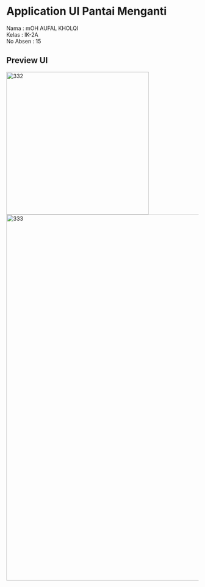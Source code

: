 # Application UI Pantai Menganti

Nama : mOH AUFAL KHOLQI<br>
Kelas : IK-2A <br>
No Absen : 15 <br>

## Preview UI


<img width="373" alt="332" src="https://user-images.githubusercontent.com/46641554/211214101-db2e3b52-5957-40e4-b81a-1e1814c30392.png">
<img width="958" alt="333" src="https://user-images.githubusercontent.com/46641554/211214106-5f704d8f-5875-4be5-999f-b7ab0be6e2f1.png">
